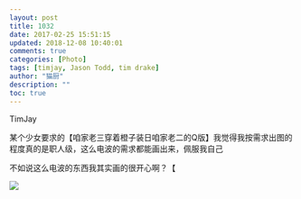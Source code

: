 ```yaml
---
layout: post
title: 1032
date: 2017-02-25 15:51:15
updated: 2018-12-08 10:40:01
comments: true
categories: [Photo]
tags: [timjay, Jason Todd, tim drake]
author: "猫厨"
description: ""
toc: true
---
```


<p>TimJay</p> 
<p>某个少女要求的【咱家老三穿着橙子装日咱家老二的Q版】我觉得我按需求出图的程度真的是职人级，这么电波的需求都能画出来，佩服我自己</p> 
<p>不如说这么电波的东西我其实画的很开心啊？【&nbsp;<br /></p>

![](https://nos.netease.com/imglf/img/cVZNdzJtQk9JV2NsQW5UL3FnVFp5MHUxdERyZFFwZkJOdDJEL2VzdldNWXZhajE3NzJnQXlRPT0.jpg)